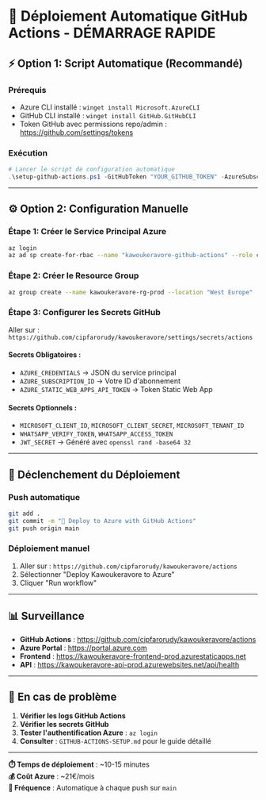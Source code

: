 # 🚀 Déploiement Automatique GitHub Actions - DÉMARRAGE RAPIDE

## ⚡ Option 1: Script Automatique (Recommandé)

### Prérequis
- Azure CLI installé : `winget install Microsoft.AzureCLI`
- GitHub CLI installé : `winget install GitHub.GitHubCLI`
- Token GitHub avec permissions repo/admin : https://github.com/settings/tokens

### Exécution
```powershell
# Lancer le script de configuration automatique
.\setup-github-actions.ps1 -GitHubToken "YOUR_GITHUB_TOKEN" -AzureSubscriptionId "YOUR_SUBSCRIPTION_ID"
```

---

## ⚙️ Option 2: Configuration Manuelle

### Étape 1: Créer le Service Principal Azure
```bash
az login
az ad sp create-for-rbac --name "kawoukeravore-github-actions" --role contributor --scopes /subscriptions/{SUBSCRIPTION-ID} --json-auth
```

### Étape 2: Créer le Resource Group
```bash
az group create --name kawoukeravore-rg-prod --location "West Europe"
```

### Étape 3: Configurer les Secrets GitHub
Aller sur : `https://github.com/cipfarorudy/kawoukeravore/settings/secrets/actions`

#### Secrets Obligatoires :
- `AZURE_CREDENTIALS` → JSON du service principal
- `AZURE_SUBSCRIPTION_ID` → Votre ID d'abonnement  
- `AZURE_STATIC_WEB_APPS_API_TOKEN` → Token Static Web App

#### Secrets Optionnels :
- `MICROSOFT_CLIENT_ID`, `MICROSOFT_CLIENT_SECRET`, `MICROSOFT_TENANT_ID`
- `WHATSAPP_VERIFY_TOKEN`, `WHATSAPP_ACCESS_TOKEN`  
- `JWT_SECRET` → Généré avec `openssl rand -base64 32`

---

## 🚀 Déclenchement du Déploiement

### Push automatique
```bash
git add .
git commit -m "🚀 Deploy to Azure with GitHub Actions"
git push origin main
```

### Déploiement manuel
1. Aller sur : `https://github.com/cipfarorudy/kawoukeravore/actions`
2. Sélectionner "Deploy Kawoukeravore to Azure"
3. Cliquer "Run workflow"

---

## 📊 Surveillance

- **GitHub Actions** : https://github.com/cipfarorudy/kawoukeravore/actions
- **Azure Portal** : https://portal.azure.com
- **Frontend** : https://kawoukeravore-frontend-prod.azurestaticapps.net
- **API** : https://kawoukeravore-api-prod.azurewebsites.net/api/health

---

## 🔧 En cas de problème

1. **Vérifier les logs GitHub Actions**
2. **Vérifier les secrets GitHub**  
3. **Tester l'authentification Azure** : `az login`
4. **Consulter** : `GITHUB-ACTIONS-SETUP.md` pour le guide détaillé

---

**⏱️ Temps de déploiement** : ~10-15 minutes  
**💰 Coût Azure** : ~21€/mois  
**🔄 Fréquence** : Automatique à chaque push sur `main`